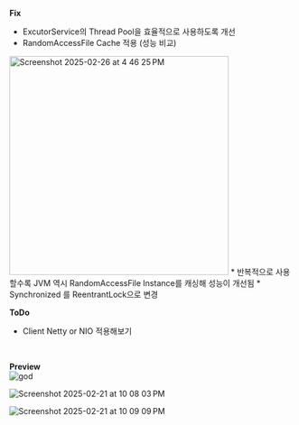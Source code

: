 **Fix**
* ExcutorService의 Thread Pool을 효율적으로 사용하도록 개선
* RandomAccessFile Cache 적용 (성능 비교)
<img width="388" alt="Screenshot 2025-02-26 at 4 46 25 PM" src="https://github.com/user-attachments/assets/b6b589ea-846c-4aa6-8bf5-0db03f8e753d" />
* 반복적으로 사용할수록 JVM 역시 RandomAccessFile Instance를 캐싱해 성능이 개선됨
* Synchronized 를 ReentrantLock으로 변경
<br>

**ToDo**
* Client Netty or NIO 적용해보기
<br>

**Preview** <br>
![god](https://github.com/user-attachments/assets/9cb28506-f098-446a-804c-1cec112b5674)

![Screenshot 2025-02-21 at 10 08 03 PM](https://github.com/user-attachments/assets/069c9d8e-9ed7-48fd-818f-bf596c9d93d5)

![Screenshot 2025-02-21 at 10 09 09 PM](https://github.com/user-attachments/assets/ac58a6f7-f3d5-4ecd-9690-27e054b256a8)
